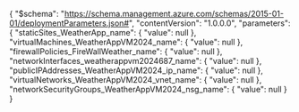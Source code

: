 {
    "$schema": "https://schema.management.azure.com/schemas/2015-01-01/deploymentParameters.json#",
    "contentVersion": "1.0.0.0",
    "parameters": {
        "staticSites_WeatherApp_name": {
            "value": null
        },
        "virtualMachines_WeatherAppVM2024_name": {
            "value": null
        },
        "firewallPolicies_FireWallWeather_name": {
            "value": null
        },
        "networkInterfaces_weatherappvm2024687_name": {
            "value": null
        },
        "publicIPAddresses_WeatherAppVM2024_ip_name": {
            "value": null
        },
        "virtualNetworks_WeatherAppVM2024_vnet_name": {
            "value": null
        },
        "networkSecurityGroups_WeatherAppVM2024_nsg_name": {
            "value": null
        }
    }
